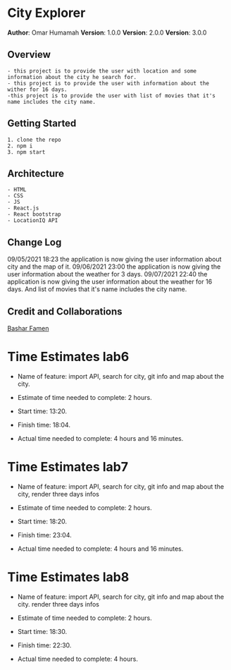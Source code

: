 # City Explorer

**Author**: Omar Humamah
**Version**: 1.0.0
**Version**: 2.0.0
**Version**: 3.0.0

## Overview

    - this project is to provide the user with location and some information about the city he search for.
    - this project is to provide the user with information about the wither for 16 days.
    -this project is to provide the user with list of movies that it's name includes the city name.

## Getting Started

    1. clone the repo
    2. npm i
    3. npm start

## Architecture

    - HTML
    - CSS
    - JS
    - React.js
    - React bootstrap
    - LocationIQ API

## Change Log

09/05/2021 18:23 the application is now giving the user information about city and the map of it.
09/06/2021 23:00 the application is now giving the user information about the weather for 3 days.
09/07/2021 22:40 the application is now giving the user information about the weather for 16 days. And list of movies that it's name includes the city name.

## Credit and Collaborations

[Bashar Famen](https://github.com/BasharDamen)

# Time Estimates lab6

- Name of feature: import API, search for city, git info and map about the city.

- Estimate of time needed to complete: 2 hours.

- Start time: 13:20.

- Finish time: 18:04.

- Actual time needed to complete: 4 hours and 16 minutes.

# Time Estimates lab7

- Name of feature: import API, search for city, git info and map about the city, render three days infos

- Estimate of time needed to complete: 2 hours.

- Start time: 18:20.

- Finish time: 23:04.

- Actual time needed to complete: 4 hours and 16 minutes.

# Time Estimates lab8

- Name of feature: import API, search for city, git info and map about the city. render three days infos

- Estimate of time needed to complete: 2 hours.

- Start time: 18:30.

- Finish time: 22:30.

- Actual time needed to complete: 4 hours.
